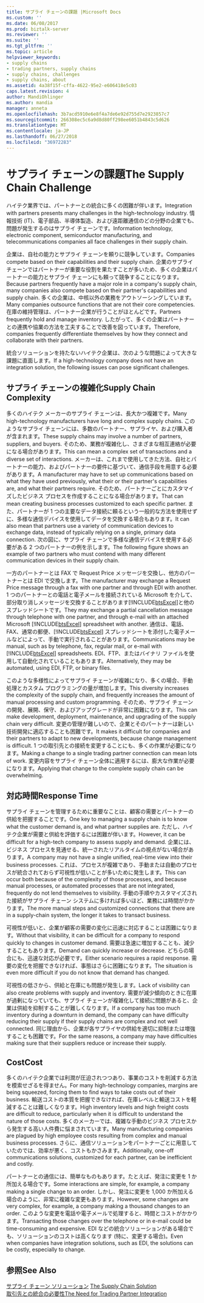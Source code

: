 ```yaml
---
title: サプライ チェーンの課題 |Microsoft Docs
ms.custom: ''
ms.date: 06/08/2017
ms.prod: biztalk-server
ms.reviewer: ''
ms.suite: ''
ms.tgt_pltfrm: ''
ms.topic: article
helpviewer_keywords:
- supply chains
- trading partners, supply chains
- supply chains, challenges
- supply chains, about
ms.assetid: 4a38f15f-cffa-4622-95e2-e606418e5c03
caps.latest.revision: 4
author: MandiOhlinger
ms.author: mandia
manager: anneta
ms.openlocfilehash: 3b7acd5910e6e8f4a7de6e92d755d7e2923857c7
ms.sourcegitcommit: 266308ec5c6a9d8d80ff298ee6051b4843c5d626
ms.translationtype: MT
ms.contentlocale: ja-JP
ms.lasthandoff: 06/27/2018
ms.locfileid: "36972283"
---
```

# <a name="the-supply-chain-challenge"></a><span data-ttu-id="032aa-102">サプライ チェーンの課題</span><span class="sxs-lookup"><span data-stu-id="032aa-102">The Supply Chain Challenge</span></span>
<span data-ttu-id="032aa-103">ハイテク業界では、パートナーとの統合に多くの困難が伴います。</span><span class="sxs-lookup"><span data-stu-id="032aa-103">Integration with partners presents many challenges in the high-technology industry.</span></span> <span data-ttu-id="032aa-104">情報技術 (IT)、電子部品、半導体製造、および遠距離通信のどの分野の企業でも、問題が発生するのはサプライ チェーンです。</span><span class="sxs-lookup"><span data-stu-id="032aa-104">Information technology, electronic component, semiconductor manufacturing, and telecommunications companies all face challenges in their supply chain.</span></span>  
  
 <span data-ttu-id="032aa-105">企業は、自社の能力とサプライ チェーンを頼りに競争しています。</span><span class="sxs-lookup"><span data-stu-id="032aa-105">Companies compete based on their capabilities and their supply chain.</span></span> <span data-ttu-id="032aa-106">企業のサプライ チェーンではパートナーが重要な役割を果たすことが多いため、多くの企業はパートナーの能力とサプライ チェーンにも頼って競争することになります。</span><span class="sxs-lookup"><span data-stu-id="032aa-106">Because partners frequently have a major role in a company's supply chain, many companies also compete based on their partner's capabilities and supply chain.</span></span> <span data-ttu-id="032aa-107">多くの企業は、中核以外の業務をアウトソーシングしています。</span><span class="sxs-lookup"><span data-stu-id="032aa-107">Many companies outsource functions that are not their core competencies.</span></span> <span data-ttu-id="032aa-108">在庫の維持管理は、パートナー企業が行うことがほとんどです。</span><span class="sxs-lookup"><span data-stu-id="032aa-108">Partners frequently hold and manage inventory.</span></span> <span data-ttu-id="032aa-109">したがって、多くの企業はパートナーとの連携や協業の方法を工夫することで改善を図っています。</span><span class="sxs-lookup"><span data-stu-id="032aa-109">Therefore, companies frequently differentiate themselves by how they connect and collaborate with their partners.</span></span>  
  
 <span data-ttu-id="032aa-110">統合ソリューションを持たないハイテク企業は、次のような問題によって大きな課題に直面します。</span><span class="sxs-lookup"><span data-stu-id="032aa-110">If a high-technology company does not have an integration solution, the following issues can pose significant challenges.</span></span>  
  
## <a name="supply-chain-complexity"></a><span data-ttu-id="032aa-111">サプライ チェーンの複雑化</span><span class="sxs-lookup"><span data-stu-id="032aa-111">Supply Chain Complexity</span></span>  
 <span data-ttu-id="032aa-112">多くのハイテク メーカーのサプライ チェーンは、長大かつ複雑です。</span><span class="sxs-lookup"><span data-stu-id="032aa-112">Many high-technology manufacturers have long and complex supply chains.</span></span> <span data-ttu-id="032aa-113">このようなサプライ チェーンには、多数のパートナー、サプライヤ、および購入者が含まれます。</span><span class="sxs-lookup"><span data-stu-id="032aa-113">These supply chains may involve a number of partners, suppliers, and buyers.</span></span> <span data-ttu-id="032aa-114">そのため、業務が複雑化し、さまざまな相互連絡が必要になる場合があります。</span><span class="sxs-lookup"><span data-stu-id="032aa-114">This can mean a complex set of transactions and a diverse set of interactions.</span></span> <span data-ttu-id="032aa-115">メーカーは、これまで使用してきた方法、自社とパートナーの能力、およびパートナーの要件に基づいて、通信手段を用意する必要があります。</span><span class="sxs-lookup"><span data-stu-id="032aa-115">A manufacturer may have to set up communications based on what they have used previously, what their or their partner's capabilities are, and what their partners require.</span></span> <span data-ttu-id="032aa-116">そのため、パートナーごとにカスタマイズしたビジネス プロセスを作成することになる場合があります。</span><span class="sxs-lookup"><span data-stu-id="032aa-116">That can mean creating business processes customized to each specific partner.</span></span> <span data-ttu-id="032aa-117">また、パートナーが 1 つの主要なデータ接続に頼るという一般的な方法を使用せずに、多様な通信デバイスを使用してデータを交換する場合もあります。</span><span class="sxs-lookup"><span data-stu-id="032aa-117">It can also mean that partners use a variety of communication devices to exchange data, instead of typically relying on a single, primary data connection.</span></span> <span data-ttu-id="032aa-118">次の図に、サプライ チェーンで多様な通信デバイスを使用する必要がある 2 つのパートナーの例を示します。</span><span class="sxs-lookup"><span data-stu-id="032aa-118">The following figure shows an example of two partners who must contend with many different communication devices in their supply chain.</span></span>  
  
 <span data-ttu-id="032aa-119">一方のパートナーとは FAX で Request Price メッセージを交換し、他方のパートナーとは EDI で交換します。</span><span class="sxs-lookup"><span data-stu-id="032aa-119">The manufacturer may exchange a Request Price message through a fax with one partner and through EDI with another.</span></span> <span data-ttu-id="032aa-120">1 つのパートナーとの電話と電子メールを接続されている Microsoft を介して、部分取り消しメッセージを交換することがあります[!INCLUDE[btsExcel](../../includes/btsexcel-md.md)]と他のスプレッドシートです。</span><span class="sxs-lookup"><span data-stu-id="032aa-120">They may exchange a partial cancellation message through telephone with one partner, and through e-mail with an attached Microsoft [!INCLUDE[btsExcel](../../includes/btsexcel-md.md)] spreadsheet with another.</span></span> <span data-ttu-id="032aa-121">通信は、電話、FAX、通常の郵便、[!INCLUDE[btsExcel](../../includes/btsexcel-md.md)] スプレッドシートを添付した電子メールなどによって、手動で実行されることがあります。</span><span class="sxs-lookup"><span data-stu-id="032aa-121">Communications may be manual, such as by telephone, fax, regular mail, or e-mail with [!INCLUDE[btsExcel](../../includes/btsexcel-md.md)] spreadsheets.</span></span> <span data-ttu-id="032aa-122">EDI、FTP、またはバイナリ ファイルを使用して自動化されていることもあります。</span><span class="sxs-lookup"><span data-stu-id="032aa-122">Alternatively, they may be automated, using EDI, FTP, or binary files.</span></span>  
  
 <span data-ttu-id="032aa-123">このような多様性によってサプライ チェーンが複雑になり、多くの場合、手動処理とカスタム プログラミングの量が増加します。</span><span class="sxs-lookup"><span data-stu-id="032aa-123">This diversity increases the complexity of the supply chain, and frequently increases the amount of manual processing and custom programming.</span></span> <span data-ttu-id="032aa-124">そのため、サプライ チェーンの開発、展開、保守、およびアップグレードが非常に困難になります。</span><span class="sxs-lookup"><span data-stu-id="032aa-124">This can make development, deployment, maintenance, and upgrading of the supply chain very difficult.</span></span> <span data-ttu-id="032aa-125">変更の管理が難しいので、企業とそのパートナーは新しい技術開発に適応することも困難です。</span><span class="sxs-lookup"><span data-stu-id="032aa-125">It makes it difficult for companies and their partners to adapt to new developments, because change management is difficult.</span></span> <span data-ttu-id="032aa-126">1 つの取引先との接続を変更することにも、多くの作業が必要になります。</span><span class="sxs-lookup"><span data-stu-id="032aa-126">Making a change to a single trading partner connection can mean lots of work.</span></span> <span data-ttu-id="032aa-127">変更内容をサプライ チェーン全体に適用するには、膨大な作業が必要になります。</span><span class="sxs-lookup"><span data-stu-id="032aa-127">Applying that change to the complete supply chain can be overwhelming.</span></span>  
  
## <a name="response-time"></a><span data-ttu-id="032aa-128">対応時間</span><span class="sxs-lookup"><span data-stu-id="032aa-128">Response Time</span></span>  
 <span data-ttu-id="032aa-129">サプライ チェーンを管理するために重要なことは、顧客の需要とパートナーの供給を把握することです。</span><span class="sxs-lookup"><span data-stu-id="032aa-129">One key to managing a supply chain is to know what the customer demand is, and what partner supplies are.</span></span> <span data-ttu-id="032aa-130">ただし、ハイテク企業が需要と供給を評価するには困難が伴います。</span><span class="sxs-lookup"><span data-stu-id="032aa-130">However, it can be difficult for a high-tech company to assess supply and demand.</span></span> <span data-ttu-id="032aa-131">企業には、ビジネス プロセスを見通せる、統一されたリアルタイムの視点がない場合があります。</span><span class="sxs-lookup"><span data-stu-id="032aa-131">A company may not have a single unified, real-time view into their business processes.</span></span> <span data-ttu-id="032aa-132">これは、プロセスが複雑であり、手動または自動のプロセスが統合されておらず可視性が低いことが多いために発生します。</span><span class="sxs-lookup"><span data-stu-id="032aa-132">This can occur both because of the complexity of those processes, and because manual processes, or automated processes that are not integrated, frequently do not lend themselves to visibility.</span></span> <span data-ttu-id="032aa-133">手動の手順やカスタマイズされた接続がサプライ チェーン システムに多ければ多いほど、業務には時間がかかります。</span><span class="sxs-lookup"><span data-stu-id="032aa-133">The more manual steps and customized connections that there are in a supply-chain system, the longer it takes to transact business.</span></span>  
  
 <span data-ttu-id="032aa-134">可視性が低いと、企業が顧客の需要の変化に迅速に対応することは困難になります。</span><span class="sxs-lookup"><span data-stu-id="032aa-134">Without that visibility, it can be difficult for a company to respond quickly to changes in customer demand.</span></span> <span data-ttu-id="032aa-135">需要は急速に増加することも、減少することもあります。</span><span class="sxs-lookup"><span data-stu-id="032aa-135">Demand can quickly increase or decrease.</span></span> <span data-ttu-id="032aa-136">どちらの場合にも、迅速な対応が必要です。</span><span class="sxs-lookup"><span data-stu-id="032aa-136">Either scenario requires a rapid response.</span></span> <span data-ttu-id="032aa-137">需要の変化を把握できなければ、事態はさらに困難になります。</span><span class="sxs-lookup"><span data-stu-id="032aa-137">The situation is even more difficult if you do not know that demand has changed.</span></span>  
  
 <span data-ttu-id="032aa-138">可視性の低さから、供給と在庫にも問題が発生します。</span><span class="sxs-lookup"><span data-stu-id="032aa-138">Lack of visibility can also create problems with supply and inventory.</span></span> <span data-ttu-id="032aa-139">需要が減少傾向のときに在庫が過剰になっていても、サプライ チェーンが複雑化して接続に問題があると、企業は供給を抑制することが難しくなります。</span><span class="sxs-lookup"><span data-stu-id="032aa-139">If a company has too much inventory during a downturn in demand, the company can have difficulty reducing their supply if their supply chains are complex and not well connected.</span></span> <span data-ttu-id="032aa-140">同じ理由から、企業が各サプライヤの供給を適切に抑制または増強することも困難です。</span><span class="sxs-lookup"><span data-stu-id="032aa-140">For the same reasons, a company may have difficulties making sure that their suppliers reduce or increase their supply.</span></span>  
  
## <a name="cost"></a><span data-ttu-id="032aa-141">Cost</span><span class="sxs-lookup"><span data-stu-id="032aa-141">Cost</span></span>  
 <span data-ttu-id="032aa-142">多くのハイテク企業では利潤が圧迫されつつあり、事業のコストを削減する方法を模索せざるを得ません。</span><span class="sxs-lookup"><span data-stu-id="032aa-142">For many high-technology companies, margins are being squeezed, forcing them to find ways to take costs out of their business.</span></span> <span data-ttu-id="032aa-143">輸送コストの本質を把握できなければ、在庫レベルと輸送コストを軽減することは難しくなります。</span><span class="sxs-lookup"><span data-stu-id="032aa-143">High inventory levels and high freight costs are difficult to reduce, particularly when it is difficult to understand the nature of those costs.</span></span> <span data-ttu-id="032aa-144">多くのメーカーでは、複雑な手動のビジネス プロセスから発生する高い人件費に悩まされています。</span><span class="sxs-lookup"><span data-stu-id="032aa-144">Many manufacturing companies are plagued by high employee costs resulting from complex and manual business processes.</span></span> <span data-ttu-id="032aa-145">さらに、通信ソリューションをパートナーごとに用意していたのでは、効率が悪く、コストもかさみます。</span><span class="sxs-lookup"><span data-stu-id="032aa-145">Additionally, one-off communications solutions, customized for each partner, can be inefficient and costly.</span></span>  
  
 <span data-ttu-id="032aa-146">パートナーとの通信には、簡単なものもあります。たとえば、発注に変更を 1 か所加える場合です。</span><span class="sxs-lookup"><span data-stu-id="032aa-146">Some interactions are simple, for example, a company making a single change to an order.</span></span> <span data-ttu-id="032aa-147">しかし、発注に変更を 1,000 か所加える場合のように、非常に複雑な変更もあります。</span><span class="sxs-lookup"><span data-stu-id="032aa-147">However, some changes are very complex, for example, a company making a thousand changes to an order.</span></span> <span data-ttu-id="032aa-148">このような変更を電話や電子メールで処理すると、時間とコストがかかります。</span><span class="sxs-lookup"><span data-stu-id="032aa-148">Transacting those changes over the telephone or in e-mail could be time-consuming and expensive.</span></span> <span data-ttu-id="032aa-149">EDI などの統合ソリューションがある場合でも、ソリューションのコストは高くなります (特に、変更する場合)。</span><span class="sxs-lookup"><span data-stu-id="032aa-149">Even when companies have integration solutions, such as EDI, the solutions can be costly, especially to change.</span></span>  
  
## <a name="see-also"></a><span data-ttu-id="032aa-150">参照</span><span class="sxs-lookup"><span data-stu-id="032aa-150">See Also</span></span>  
 <span data-ttu-id="032aa-151">[サプライ チェーン ソリューション](../../adapters-and-accelerators/accelerator-rosettanet/the-supply-chain-solution.md) </span><span class="sxs-lookup"><span data-stu-id="032aa-151">[The Supply Chain Solution](../../adapters-and-accelerators/accelerator-rosettanet/the-supply-chain-solution.md) </span></span>  
 [<span data-ttu-id="032aa-152">取引先との統合の必要性</span><span class="sxs-lookup"><span data-stu-id="032aa-152">The Need for Trading Partner Integration</span></span>](../../adapters-and-accelerators/accelerator-rosettanet/the-need-for-trading-partner-integration.md)